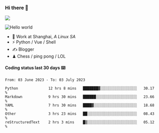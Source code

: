 ### Hi there 👋
![](https://komarev.com/ghpvc/?username=Xuhandsome)


<img src="https://github-readme-stats.vercel.app/api?username=XuHandsome&show_icons=true&theme=merko" alt="Hello world">

<br/>

- 🍻  Work at Shanghai, _A Linux SA_
- ⚡  Python / Vue / Shell
- ✍️  Blogger
- ♟  Chess / ping pong / LOL

#### Coding status last 30 days ⌨️

<!--START_SECTION:waka-->

```text
From: 03 June 2023 - To: 03 July 2023

Python              12 hrs 8 mins   ███████▓░░░░░░░░░░░░░░░░░   30.17 %
Markdown            9 hrs 30 mins   ██████░░░░░░░░░░░░░░░░░░░   23.66 %
YAML                7 hrs 30 mins   ████▓░░░░░░░░░░░░░░░░░░░░   18.68 %
Other               3 hrs 23 mins   ██░░░░░░░░░░░░░░░░░░░░░░░   08.43 %
reStructuredText    2 hrs 3 mins    █▒░░░░░░░░░░░░░░░░░░░░░░░   05.12 %
```

<!--END_SECTION:waka-->
